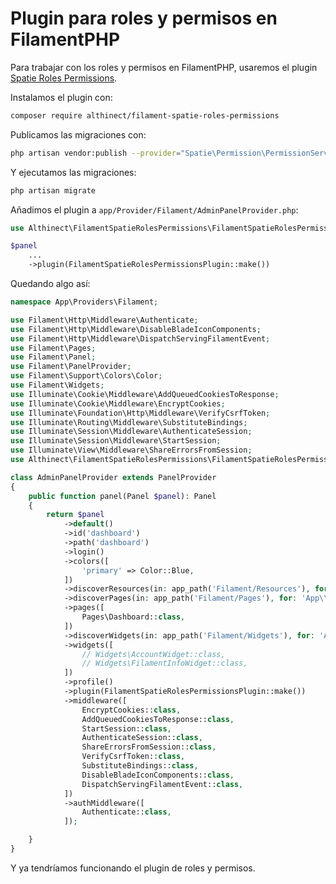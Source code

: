 # Plugin para roles y permisos en FilamentPHP

Para trabajar con los roles y permisos en FilamentPHP, usaremos el plugin [Spatie Roles Permissions](https://filamentphp.com/plugins/tharinda-rodrigo-spatie-roles-permissions).

Instalamos el plugin con:

``` sh
composer require althinect/filament-spatie-roles-permissions
```

Publicamos las migraciones con:

``` sh
php artisan vendor:publish --provider="Spatie\Permission\PermissionServiceProvider"
```

Y ejecutamos las migraciones:

``` sh
php artisan migrate
```

Añadimos el plugin a `app/Provider/Filament/AdminPanelProvider.php`:

``` php
use Althinect\FilamentSpatieRolesPermissions\FilamentSpatieRolesPermissionsPlugin;

$panel
    ...
    ->plugin(FilamentSpatieRolesPermissionsPlugin::make())
```

Quedando algo así:

``` php
namespace App\Providers\Filament;

use Filament\Http\Middleware\Authenticate;
use Filament\Http\Middleware\DisableBladeIconComponents;
use Filament\Http\Middleware\DispatchServingFilamentEvent;
use Filament\Pages;
use Filament\Panel;
use Filament\PanelProvider;
use Filament\Support\Colors\Color;
use Filament\Widgets;
use Illuminate\Cookie\Middleware\AddQueuedCookiesToResponse;
use Illuminate\Cookie\Middleware\EncryptCookies;
use Illuminate\Foundation\Http\Middleware\VerifyCsrfToken;
use Illuminate\Routing\Middleware\SubstituteBindings;
use Illuminate\Session\Middleware\AuthenticateSession;
use Illuminate\Session\Middleware\StartSession;
use Illuminate\View\Middleware\ShareErrorsFromSession;
use Althinect\FilamentSpatieRolesPermissions\FilamentSpatieRolesPermissionsPlugin;

class AdminPanelProvider extends PanelProvider
{
    public function panel(Panel $panel): Panel
    {
        return $panel
            ->default()
            ->id('dashboard')
            ->path('dashboard')
            ->login()
            ->colors([
                'primary' => Color::Blue,
            ])
            ->discoverResources(in: app_path('Filament/Resources'), for: 'App\\Filament\\Resources')
            ->discoverPages(in: app_path('Filament/Pages'), for: 'App\\Filament\\Pages')
            ->pages([
                Pages\Dashboard::class,
            ])
            ->discoverWidgets(in: app_path('Filament/Widgets'), for: 'App\\Filament\\Widgets')
            ->widgets([
                // Widgets\AccountWidget::class,
                // Widgets\FilamentInfoWidget::class,
            ])
            ->profile()
            ->plugin(FilamentSpatieRolesPermissionsPlugin::make())
            ->middleware([
                EncryptCookies::class,
                AddQueuedCookiesToResponse::class,
                StartSession::class,
                AuthenticateSession::class,
                ShareErrorsFromSession::class,
                VerifyCsrfToken::class,
                SubstituteBindings::class,
                DisableBladeIconComponents::class,
                DispatchServingFilamentEvent::class,
            ])
            ->authMiddleware([
                Authenticate::class,
            ]);

    }
}
```

Y ya tendríamos funcionando el plugin de roles y permisos.
